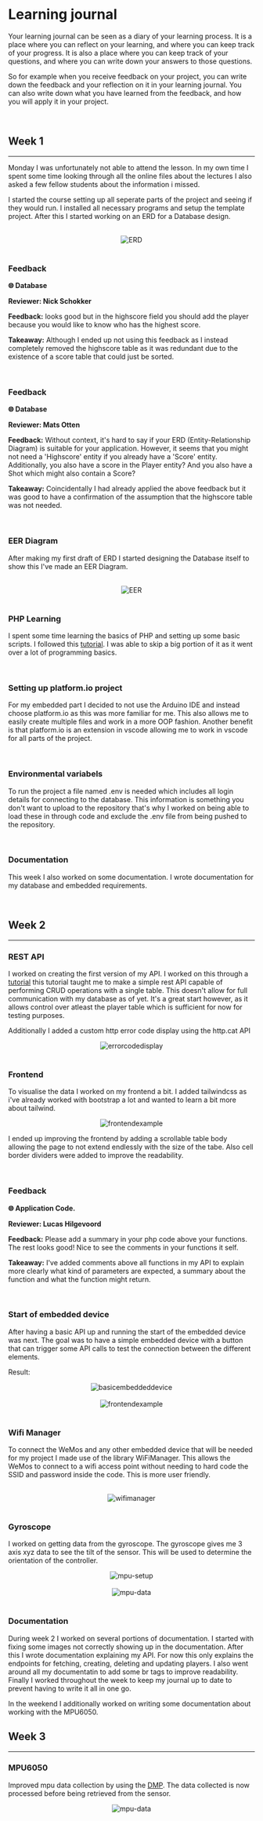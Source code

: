 # Learning journal

Your learning journal can be seen as a diary of your learning process. It is a place where you can reflect on your learning, and where you can keep track of your progress. It is also a place where you can keep track of your questions, and where you can write down your answers to those questions.

So for example when you receive feedback on your project, you can write down the feedback and your reflection on it in your learning journal. You can also write down what you have learned from the feedback, and how you will apply it in your project.

<br>

## Week 1
<hr>

Monday I was unfortunately not able to attend the lesson. In my own time I spent some time looking through all the online files about the lectures I also asked a few fellow students about the information i missed. 

I started the course setting up all seperate parts of the project and seeing if they would run. I installed all necessary programs and setup the template project. After this I started working on an ERD for a Database design.

<br>

<div align="center">
  <img src="/assets/images/ERD.drawio.png" alt="ERD">
</div>

<br>

### Feedback
**🌐 Database**

**Reviewer: Nick Schokker**

**Feedback:** looks good but in the highscore field you should add the player because you would like to know who has the highest score.

**Takeaway:** Although I ended up not using this feedback as I instead completely removed the highscore table as it was redundant due to the existence of a score table that could just be sorted.

<br>

### Feedback
**🌐 Database**

**Reviewer: Mats Otten**

**Feedback:** Without context, it's hard to say if your ERD (Entity-Relationship Diagram) is suitable for your application. However, it seems that you might not need a 'Highscore' entity if you already have a 'Score' entity. Additionally, you also have a score in the Player entity? And you also have a Shot which might also contain a Score?

**Takeaway:** Coincidentally I had already applied the above feedback but it was good to have a confirmation of the assumption that the highscore table was not needed.

<br>

### EER Diagram
After making my first draft of ERD I started designing the Database itself to show this I've made an EER Diagram.

<br>

<div align="center">
  <img src="/assets/images/EER.png" alt="EER">
</div>

<br>

### PHP Learning
I spent some time learning the basics of PHP and setting up some basic scripts. I followed this [tutorial](https://www.youtube.com/watch?v=OK_JCtrrv-c&ab_channel=freeCodeCamp.org). I was able to skip a big portion of it as it went over a lot of programming basics.

<br>

### Setting up platform.io project
For my embedded part I decided to not use the Arduino IDE and instead choose platform.io as this was more familiar for me. This also allows me to easily create multiple files and work in a more OOP fashion. Another benefit is that platform.io is an extension in vscode allowing me to work in vscode for all parts of the project.

<br>

### Environmental variabels
To run the project a file named .env is needed which includes all login details for connecting to the database. This information is something you don't want to upload to the repository that's why I worked on being able to load these in through code and exclude the .env file from being pushed to the repository.

<br>

### Documentation
This week I also worked on some documentation. I wrote documentation for my database and embedded requirements.

<br>


## Week 2
<hr>

### REST API
I worked on creating the first version of my API. I worked on this through a [tutorial](https://www.youtube.com/watch?v=X51KOJKrofU&ab_channel=DaveHollingworth) this tutorial taught me to make a simple rest API capable of performing CRUD operations with a single table. This doesn't allow for full communication with my database as of yet. It's a great start however, as it allows control over atleast the player table which is sufficient for now for testing purposes.

Additionally I added a custom http error code display using the http.cat API
<div align="center">
  <img src="/assets/images/errorcodedisplay.png" alt="errorcodedisplay">
</div>

<br>

### Frontend 
To visualise the data I worked on my frontend a bit. I added tailwindcss as i've already worked with bootstrap a lot and wanted to learn a bit more about tailwind.
<div align="center">
  <img src="/assets/images/frontend.png" alt="frontendexample">
</div>

I ended up improving the frontend by adding a scrollable table body allowing the page to not extend endlessly with the size of the tabe. Also cell border dividers were added to improve the readability.

<br>

### Feedback

**🌐 Application Code.**

**Reviewer: Lucas Hilgevoord**

**Feedback:** Please add a summary in your php code above your functions. The rest looks good! Nice to see the comments in your functions it self.

**Takeaway:** I've added comments above all functions in my API to explain more clearly what kind of parameters are expected, a summary about the function and what the function might return.

<br>

### Start of embedded device
After having a basic API up and running the start of the embedded device was next. The goal was to have a simple embedded device with a button that can trigger some API calls to test the connection between the different elements.

Result:

<div align="center">
  <img src="/assets/images/basicembeddeddevice.jpg" alt="basicembeddeddevice">
</div>

<br>

<div align="center">
  <img src="/assets/images/frontend.png" alt="frontendexample">
</div>

<br>

### Wifi Manager
To connect the WeMos and any other embedded device that will be needed for my project I made use of the library WiFiManager. This allows the WeMos to connect to a wifi access point without needing to hard code the SSID and password inside the code. This is more user friendly.

<br>

<div align="center">
  <img src="/assets/images/wifimanager.jpg" alt="wifimanager">
</div>

<br>

### Gyroscope

I worked on getting data from the gyroscope. The gyroscope gives me 3 axis xyz data to see the tilt of the sensor. This will be used to determine the orientation of the controller.

<div align="center">
  <img src="/assets/images/mpu-setup.jpg" alt="mpu-setup">
</div>

<br>

<div align="center">
  <img src="/assets/images/mpu-data.png" alt="mpu-data">
</div>

<br>

### Documentation
During week 2 I worked on several portions of documentation. I started with fixing some images not correctly showing up in the documentation. After this I wrote documentation explaining my API. For now this only explains the endpoints for fetching, creating, deleting and updating players. I also went around all my documentatin to add some br tags to improve readability. Finally I worked throughout the week to keep my journal up to date to prevent having to write it all in one go.

In the weekend I additionally worked on writing some documentation about working with the MPU6050.

## Week 3
<hr>

### MPU6050
Improved mpu data collection by using the [DMP](embedded/technical_documentation.md#). The data collected is now processed before being retrieved from the sensor. 
<div align="center">
  <img src="/assets/images/mpuimproveddata.png" alt="mpu-data">
</div>

<br>